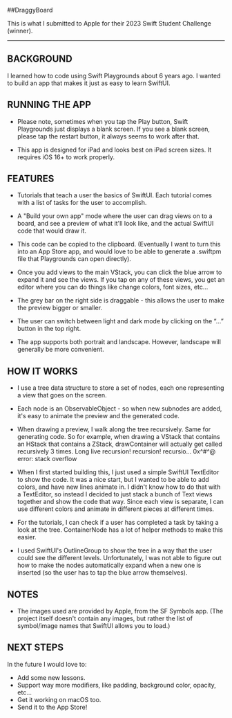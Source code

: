 ##DraggyBoard

This is what I submitted to Apple for their 2023 Swift Student Challenge (winner).

----

## BACKGROUND
I learned how to code using Swift Playgrounds about 6 years ago. I wanted to build an app that makes it just as easy to learn SwiftUI.


## RUNNING THE APP
- Please note, sometimes when you tap the Play button, Swift Playgrounds just displays a blank screen. If you see a blank screen, please tap the restart button, it always seems to work after that.

- This app is designed for iPad and looks best on iPad screen sizes. It requires iOS 16+ to work properly.


## FEATURES
- Tutorials that teach a user the basics of SwiftUI. Each tutorial comes with a list of tasks for the user to accomplish.

- A "Build your own app" mode where the user can drag views on to a board, and see a preview of what it'll look like, and the actual SwiftUI code that would draw it.

- This code can be copied to the clipboard. (Eventually I want to turn this into an App Store app, and would love to be able to generate a .swiftpm file that Playgrounds can open directly).

- Once you add views to the main VStack, you can click the blue arrow to expand it and see the views. If you tap on any of these views, you get an editor where you can do things like change colors, font sizes, etc...

- The grey bar on the right side is draggable - this allows the user to make the preview bigger or smaller.

- The user can switch between light and dark mode by clicking on the “…” button in the top right.

- The app supports both portrait and landscape. However, landscape will generally be more convenient.
 

## HOW IT WORKS
- I use a tree data structure to store a set of nodes, each one representing a view that goes on the screen.

- Each node is an ObservableObject - so when new subnodes are added, it's easy to animate the preview and the generated code.

- When drawing a preview, I walk along the tree recursively. Same for generating code. So for example, when drawing a VStack that contains an HStack that contains a ZStack, drawContainer will actually get called recursively 3 times. Long live recursion! recursion! recursio... 0x^#^@ error: stack overflow

- When I first started building this, I just used a simple SwiftUI TextEditor to show the code. It was a nice start, but I wanted to be able to add colors, and have new lines animate in. I didn't know how to do that with a TextEditor, so instead I decided to just stack a bunch of Text views together and show the code that way. Since each view is separate, I can use different colors and animate in different pieces at different times.

- For the tutorials, I can check if a user has completed a task by taking a look at the tree. ContainerNode has a lot of helper methods to make this easier.

- I used SwiftUI's OutlineGroup to show the tree in a way that the user could see the different levels. Unfortunately, I was not able to figure out how to make the nodes automatically expand when a new one is inserted (so the user has to tap the blue arrow themselves).


## NOTES
- The images used are provided by Apple, from the SF Symbols app. (The project itself doesn't contain any images, but rather the list of symbol/image names that SwiftUI allows you to load.)


## NEXT STEPS
In the future I would love to:
- Add some new lessons.
- Support way more modifiers, like padding, background color, opacity, etc...
- Get it working on macOS too.
- Send it to the App Store!

